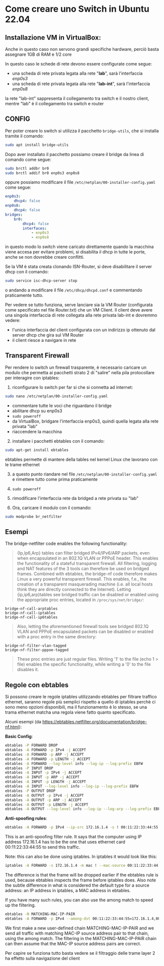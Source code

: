 # Come creare uno Switch in Ubuntu 22.04

## Installazione VM in VirtualBox:

Anche in questo caso non servono grandi specifiche hardware, perciò basta assegnare 1GB di RAM e 1/2 core

In questo caso le schede di rete devono essere configurate come segue:
- una scheda di rete privata legata alla rete "**lab**", sarà l'interfaccia *enp0s3*
- una scheda di rete privata legata alla rete "**lab-int**", sarà l'interfaccia *enp0s8*

la rete "lab-int" sappresenta il collegamento tra switch e il nostro client, mentre "lab" è il collegamento tra switch e router

## CONFIG

Per poter creare lo switch si utilizza il pacchetto `bridge-utils`, che si installa tramite il comando:

```bash
sudo apt install bridge-utils
```

Dopo aver installato il pacchetto possiamo creare il bridge da linea di comando come segue:

```bash
sudo brctl addbr br0
sudo brctl addif br0 enp0s3 enp0s8
```

oppure possiamo modificare il file `/etc/netplan/00-installer-config.yaml` come segue:
```yaml
enp0s3:
    dhcp4: false
enp0s8:
    dhcp4: false
bridges:
    br0:
        dhcp4: false
        interfaces:
            - enp0s3
            - enp0s8
```

in questo modo lo switch viene caricato direttamente quando la macchina viene accesa
per evitare problemi, si disabilita il dhcp in tutte le porte, anche se non dovrebbe creare conflitti.

Se la VM è stata creata clonando ISN-Router, si deve disabilitare il server dhcp con il comando:

```bash
sudo service isc-dhcp-server stop
```
o andando a modificare il file `/etc/dhcp/dhcpd.conf` e commentando praticamente tutto.

Per vedere se tutto funziona, serve lanciare sia la VM Router (configurata come specificato nel file Router.txt) che un VM Client.
Il client deve avere una singola interfaccia di rete collegata alla rete privata lab-int e dovremmo vedere:
- l'unica interfaccia del client configurata con un indirizzo ip ottenuto dal server dhcp che gira sul VM Router
- il client riesce a navigare in rete

## Transparent Firewall

Per rendere lo switch un firewall trasparente, è necessario caricare un modulo che permetta ai pacchetti strato 2 di "salire" nella pila protocollare per interagire con iptables:

1. riconfigurare lo switch per far si che si connetta ad internet:

```bash
sudo nano /etc/netplan/00-installer-config.yaml
```
- commentare tutte le voci che riguardano il bridge
- abilitare dhcp su enp0s3
- `sudo poweroff`
- da VirtualBox, bridgare l'interfaccia enp0s3, quindi quella legata alla rete privata "lab"
- riaccendere la macchina

2. installare i pacchetti ebtables con il comando:
```bash
sudo apt-get install ebtables
```

ebtables permette di mantere della tables nel kernel Linux che lavorano con le trame ethernet

3. a questo punto riandare nel file `/etc/netplan/00-installer-config.yaml` e rimettere tutto come prima praticamente

4. `sudo poweroff`

5. rimodificare l'interfaccia rete da bridged a rete privata su "lab"

6. Ora, caricare il modulo con il comando:
```bash
sudo modprobe br_netfilter
```

## Esempi

The bridge-netfilter code enables the following functionality:

>{Ip,Ip6,Arp} tables can filter bridged IPv4/IPv6/ARP packets, even when encapsulated in an 802.1Q VLAN or PPPoE header. This enables the functionality of a stateful transparent firewall.
>All filtering, logging and NAT features of the 3 tools can therefore be used on bridged frames.
>Combined with ebtables, the bridge-nf code therefore makes Linux a very powerful transparent firewall.
>This enables, f.e., the creation of a transparent masquerading machine (i.e. all local hosts think they are directly connected to the Internet).
>Letting {ip,ip6,arp}tables see bridged traffic can be disabled or enabled using the appropriate proc entries, located in `/proc/sys/net/bridge/`:
```
bridge-nf-call-arptables
bridge-nf-call-iptables
bridge-nf-call-ip6tables
```
>Also, letting the aforementioned firewall tools see bridged 802.1Q VLAN and PPPoE encapsulated packets can be disabled or enabled with a proc entry in the same directory:
```
bridge-nf-filter-vlan-tagged
bridge-nf-filter-pppoe-tagged
```
>These proc entries are just regular files. Writing '1' to the file (echo 1 > file) enables the specific functionality, while writing a '0' to the file disables it. 

## Regole con ebtables

Si possono creare le regole iptables utilizzando ebtables per filtrare traffico ethernet, saranno regole più semplici rispetto a quello di iptables perchè ci sono meno opzioni disponibili, ma il funzionamento è lo stesso, se una trama ethernet matcha una regola viene fatto quanto specificato.

Alcuni esempi (da https://ebtables.netfilter.org/documentation/bridge-nf.html):

**Basic Config**:
```bash
ebtables -P FORWARD DROP
ebtables -A FORWARD -p IPv4 -j ACCEPT
ebtables -A FORWARD -p ARP -j ACCEPT
ebtables -A FORWARD -p LENGTH -j ACCEPT
ebtables -A FORWARD --log-level info --log-ip --log-prefix EBFW
ebtables -P INPUT DROP
ebtables -A INPUT -p IPv4 -j ACCEPT
ebtables -A INPUT -p ARP -j ACCEPT
ebtables -A INPUT -p LENGTH -j ACCEPT
ebtables -A INPUT --log-level info --log-ip --log-prefix EBFW
ebtables -P OUTPUT DROP
ebtables -A OUTPUT -p IPv4 -j ACCEPT
ebtables -A OUTPUT -p ARP -j ACCEPT
ebtables -A OUTPUT -p LENGTH -j ACCEPT
ebtables -A OUTPUT --log-level info --log-ip --log-arp --log-prefix EBFW -j DROP
```

**Anti-spoofing rules**:
```bash
ebtables -A FORWARD -p IPv4 --ip-src 172.16.1.4 -s ! 00:11:22:33:44:55 -j DROP
```

This is an anti-spoofing filter rule. It says that the computer using IP address 172.16.1.4 has to be the one that uses ethernet card 00:11:22:33:44:55 to send this traffic.

Note: this can also be done using iptables. In iptables it would look like this:
```bash
iptables -A FORWARD -s 172.16.1.4 -m mac ! --mac-source 00:11:22:33:44:55 -j DROP
```
The difference is that the frame will be dropped earlier if the ebtables rule is used, because ebtables inspects the frame before iptables does. Also note the subtle difference in what is considered the default type for a source address: an IP address in iptables, a MAC address in ebtables.

If you have many such rules, you can also use the among match to speed up the filtering.
```bash
ebtables -N MATCHING-MAC-IP-PAIR
ebtables -A FORWARD -p IPv4 --among-dst 00:11:22:33:44:55=172.16.1.4,00:11:33:44:22:55=172.16.1.5 \ -j MATCHING-MAC-IP-PAIR
```

We first make a new user-defined chain MATCHING-MAC-IP-PAIR and we send all traffic with matching MAC-IP source address pair to that chain, using the among match. The filtering in the MATCHING-MAC-IP-PAIR chain can then assume that the MAC-IP source address pairs are correct.


Per capire se funziona tutto basta vedere se il filtraggio delle trame layer 2 ha effetto sulla navigazione del client
